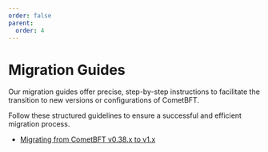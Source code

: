 ```yaml
---
order: false
parent:
  order: 4
---
```


# Migration Guides

Our migration guides offer precise, step-by-step instructions to facilitate the
transition to new versions or configurations of CometBFT.

Follow these structured guidelines to ensure a successful and efficient migration process.

- [Migrating from CometBFT v0.38.x to v1.x](v0.38-to-v1.0.md)
